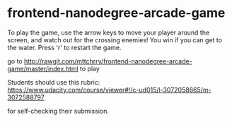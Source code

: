 frontend-nanodegree-arcade-game
===============================

To play the game, use the arrow keys to move your player around the screen, and watch out for the crossing enemies! You win if you can get to the water.  Press 'r' to restart the game.

go to http://rawgit.com/mttchrry/frontend-nanodegree-arcade-game/master/index.html to play

Students should use this rubric: https://www.udacity.com/course/viewer#!/c-ud015/l-3072058665/m-3072588797

for self-checking their submission.
